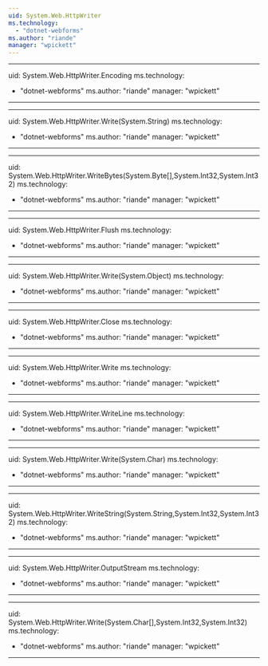 ```yaml
---
uid: System.Web.HttpWriter
ms.technology: 
  - "dotnet-webforms"
ms.author: "riande"
manager: "wpickett"
---
```


---
uid: System.Web.HttpWriter.Encoding
ms.technology: 
  - "dotnet-webforms"
ms.author: "riande"
manager: "wpickett"
---

---
uid: System.Web.HttpWriter.Write(System.String)
ms.technology: 
  - "dotnet-webforms"
ms.author: "riande"
manager: "wpickett"
---

---
uid: System.Web.HttpWriter.WriteBytes(System.Byte[],System.Int32,System.Int32)
ms.technology: 
  - "dotnet-webforms"
ms.author: "riande"
manager: "wpickett"
---

---
uid: System.Web.HttpWriter.Flush
ms.technology: 
  - "dotnet-webforms"
ms.author: "riande"
manager: "wpickett"
---

---
uid: System.Web.HttpWriter.Write(System.Object)
ms.technology: 
  - "dotnet-webforms"
ms.author: "riande"
manager: "wpickett"
---

---
uid: System.Web.HttpWriter.Close
ms.technology: 
  - "dotnet-webforms"
ms.author: "riande"
manager: "wpickett"
---

---
uid: System.Web.HttpWriter.Write
ms.technology: 
  - "dotnet-webforms"
ms.author: "riande"
manager: "wpickett"
---

---
uid: System.Web.HttpWriter.WriteLine
ms.technology: 
  - "dotnet-webforms"
ms.author: "riande"
manager: "wpickett"
---

---
uid: System.Web.HttpWriter.Write(System.Char)
ms.technology: 
  - "dotnet-webforms"
ms.author: "riande"
manager: "wpickett"
---

---
uid: System.Web.HttpWriter.WriteString(System.String,System.Int32,System.Int32)
ms.technology: 
  - "dotnet-webforms"
ms.author: "riande"
manager: "wpickett"
---

---
uid: System.Web.HttpWriter.OutputStream
ms.technology: 
  - "dotnet-webforms"
ms.author: "riande"
manager: "wpickett"
---

---
uid: System.Web.HttpWriter.Write(System.Char[],System.Int32,System.Int32)
ms.technology: 
  - "dotnet-webforms"
ms.author: "riande"
manager: "wpickett"
---
